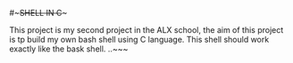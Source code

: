 #~~~~~SHELL IN C~~~~~

This project is my second project in the ALX school, the aim of this 
project is tp build my own bash shell using C language. This shell should work 
exactly like the bask shell.
..~~~
